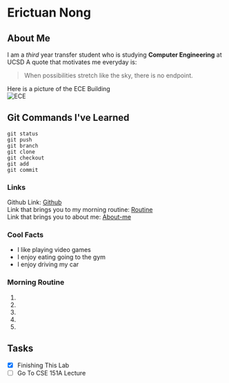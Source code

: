 # Erictuan Nong

## About Me

I am a *third* year transfer student who is studying **Computer Engineering** at UCSD
A quote that motivates me everyday is:
>When possibilities stretch like the sky, there is no endpoint.

Here is a picture of the ECE Building \
![ECE](https://studyabroad.ucsd.edu/_images/majors-maps/major-modules/ece-building.jpg)
## Git Commands I've Learned
```
git status
git push
git branch
git clone
git checkout
git add
git commit
```

### Links
Github Link: [Github](https://github.com/erictuannong) \
Link that brings you to my morning routine: [Routine](#morning-routine) \
Link that brings you to about me: [About-me](#about-me)

### Cool Facts
- I like playing video games
- I enjoy eating going to the gym
- I enjoy driving my car

### Morning Routine
1. <Use Tongue Scraper>
2. <Brush Teeth>
3. <Skincare>
4. <Eat Breakfast>
5. <Change and Go To School>

## Tasks
- [x] Finishing This Lab
- [ ] Go To CSE 151A Lecture